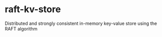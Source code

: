 # raft-kv-store
Distributed and strongly consistent in-memory key-value store using the RAFT algorithm
